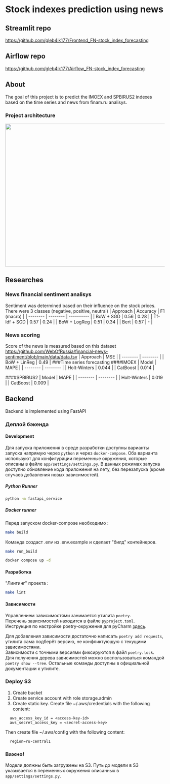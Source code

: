 # Stock indexes prediction using news
## Streamlit repo
https://github.com/gleb4ik177/Frontend_FN-stock_index_forecasting
## Airflow repo
https://github.com/gleb4ik177/Airflow_FN-stock_index_forecasting
## About
The goal of this project is to predict the IMOEX and SPBIRUS2 indexes based on the time series and news from finam.ru analisys.
### Project architecture
<p align="center">
  <img width="600" height="450" src="https://sun9-15.userapi.com/impg/8bmRZ3ZBF-z2GakolAZ47gjrgXqYdCJrxXw6pg/OAxO30BUNRA.jpg?size=1451x1105&quality=96&sign=3978262b45c79a9b15f9603c14b3560a&type=album">
</p>

## Researches
### News financial sentiment analisys
Sentiment was determined based on their influence on the stock prices. There were 3 classes (negative, positive, neutral)
| Approach | Accuracy | F1 (macro) |
| -------- | -------- | ---------- | 
| BoW + SGD | 0.56 | 0.28 |
| Tf-Idf + SGD | 0.57 | 0.24 |
| BoW + LogReg | 0.51 | 0.34 |
| Bert | 0.57 | - |
### News scoring
Score of the news is measured based on this dataset https://github.com/WebOfRussia/financial-news-sentiment/blob/main/data/data.tsv
| Approach | MSE |
| -------- | -------- | 
| BoW + LinReg | 0.49 |
###Time series forecasting
####IMOEX
| Model | MAPE |
| -------- | -------- |
| Holt-Winters | 0.044 |
| CatBoost | 0.014 |

####SPBIRUS2
| Model | MAPE |
| -------- | -------- |
| Holt-Winters | 0.019 |
| CatBoost | 0.009 |

## Backend
Backend is implemented using FastAPI

### Деплой бэкенда

#### Development

Для запуска приложения в среде разработки доступны варианты запуска напрямую через `python` и
через `docker-compose`. Оба варианта используют для конфигурации переменные окружения, которые
описаны в файле `app/settings/settings.py`. В данных режимах запуска доступно обновление кода приложения
на лету, без перезапуска (кроме случаев добавления новых зависимостей).

##### Python Runner

```bash
python -m fastapi_service
```

##### Docker runner

Перед запуском docker-compose необходимо :

```bash
make build
```

Команда создаст .env из .env.example и сделает "билд" контейнеров.

```bash
make run_build
```

```bash
docker compose up -d
```


#### Разработка

"Линтинг" проекта :

```bash
make lint 
```

#### Зависимости

Управлением зависимостями занимается утилита `poetry`. \
Перечень зависимостей находится в файле `pyproject.toml`. \
Инструкция по настройке poetry-окружения для
pyCharm [здесь](https://www.jetbrains.com/help/pycharm/poetry.html).

Для добавления зависимости достаточно написать `poetry add requests`, утилита сама подберёт версию,
не конфликтующую с текущими зависимостями. \
Зависимости с точными версиями фиксируются в файл `poetry.lock`. \
Для получения дерева зависимостей можно воспользоваться командой `poetry show --tree`. Остальные
команды доступны в официальной документации к утилите.

### Deploy S3

1. Create bucket
1. Create service account with role storage.admin
1. Create static key. Create file ~/.aws/credentials with the following content:
```[default]
  aws_access_key_id = <access-key-id>
  aws_secret_access_key = <secret-access-key>
```
Then create file ~/.aws/config with the following content:
```[default]
  region=ru-central1
```
### Важно!

Модели должны быть загружены на S3.
Путь до модели в S3 указывается в переменных окружения описанных в `app/settings/settings.py`.


